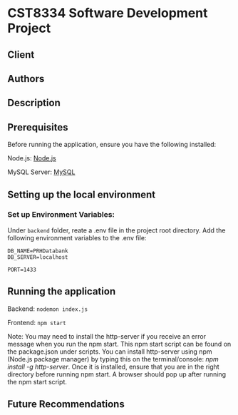 # CST8334 Software Development Project
## Client

## Authors

## Description

## Prerequisites
Before running the application, ensure you have the following installed:

Node.js: [Node.js](https://nodejs.org/en/download/)

MySQL Server: [MySQL](https://dev.mysql.com/downloads/installer/)

## Setting up the local environment
### Set up Environment Variables:

Under `backend` folder, reate a .env file in the project root directory.
Add the following environment variables to the .env file:

```
DB_NAME=PRHDatabank
DB_SERVER=localhost

PORT=1433
```

## Running the application
Backend: `nodemon index.js`

Frontend: `npm start`  

Note: You may need to install the http-server if you receive an error message when you run the npm start. This npm start script can be found on the package.json under scripts. You can install http-server using npm (Node.js package manager) by typing this on the terminal/console: *npm install -g http-server*. Once it is installed, ensure that you are in the right directory before running npm start. A browser should pop up after running the npm start script. 


## Future Recommendations

